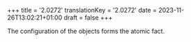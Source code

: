 +++
title = '2.0272'
translationKey = '2.0272'
date = 2023-11-26T13:02:21+01:00
draft = false
+++

The configuration of the objects forms the atomic fact.
